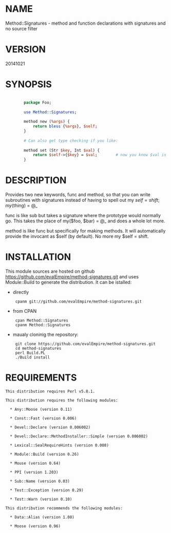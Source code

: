 # NAME

Method::Signatures - method and function declarations with signatures and no source filter

# VERSION

20141021

# SYNOPSIS
```perl

        package Foo;
    
        use Method::Signatures;
    
        method new (%args) {
            return bless {%args}, $self;
        }
    
        # Can also get type checking if you like:
    
        method set (Str $key, Int $val) {
            return $self->{$key} = $val;        # now you know $val is always an integer
        }
```
# DESCRIPTION

Provides two new keywords, func and method, so that you can write subroutines with signatures instead of having to spell out my $self = shift; my($thing) = @_

func is like sub but takes a signature where the prototype would normally go. This takes the place of my($foo, $bar) = @_ and does a whole lot more.

method is like func but specifically for making methods. It will automatically provide the invocant as $self (by default). No more my $self = shift.

# INSTALLATION

This module sources are hosted on github https://github.com/evalEmpire/method-signatures.git and uses Module::Build to generate the distribution. It can be istalled:

- directly

       cpanm git://github.com/evalEmpire/method-signatures.git

- from CPAN

       cpan Method::Signatures
       cpanm Method::Signatures

- maualy cloninig the repository:

       git clone https://github.com/evalEmpire/method-signatures.git
       cd method-signatures
       perl Build.PL
       ./Build install 

# REQUIREMENTS

    This distribution requires Perl v5.8.1.

    This distribution requires the following modules:

      * Any::Moose (version 0.11)

      * Const::Fast (version 0.006)

      * Devel::Declare (version 0.006002)

      * Devel::Declare::MethodInstaller::Simple (version 0.006002)

      * Lexical::SealRequireHints (version 0.008)

      * Module::Build (version 0.26)

      * Mouse (version 0.64)

      * PPI (version 1.203)

      * Sub::Name (version 0.03)

      * Test::Exception (version 0.29)

      * Test::Warn (version 0.10)

    This distribution recommends the following modules:

      * Data::Alias (version 1.08)

      * Moose (version 0.96)

